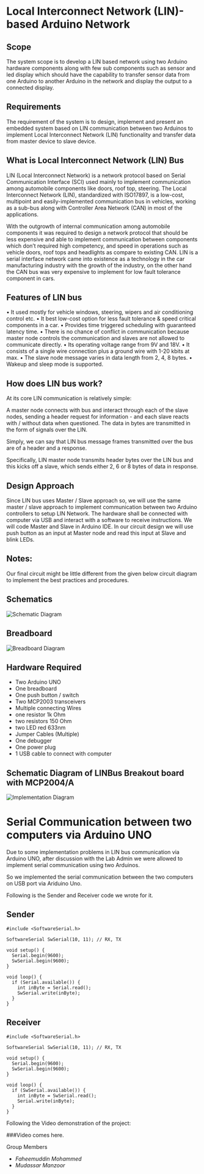 # Local Interconnect Network (LIN)-based Arduino Network

## Scope
The system scope is to develop a LIN based network using two Arduino hardware components along with few sub components such as sensor and led display which should have the capability to transfer sensor data from one Arduino to another Arduino in the network and display the output to a connected display.

## Requirements
The requirement of the system is to design, implement and present an embedded system based on LIN communication between two Arduinos to implement Local Interconnect Network (LIN) functionality and transfer data from master device to slave device.

## What is Local Interconnect Network (LIN) Bus
LIN (Local Interconnect Network) is a network protocol based on Serial Communication Interface (SCI) used mainly to implement communication among automobile components like doors, roof top, steering. The Local Interconnect Network (LIN), standardized with ISO17897, is a low-cost, multipoint and easily-implemented communication bus in vehicles, working as a sub-bus along with Controller Area Network (CAN) in most of the applications.

With the outgrowth of internal communication among automobile components it was required to design a network protocol that should be less expensive and able to implement communication between components which don’t required high competency, and speed in operations such as vehicle doors, roof tops and headlights as compare to existing CAN. LIN is a serial interface network came into existence as a technology in the car manufacturing industry with the growth of the industry, on the other hand the CAN bus was very expensive to implement for low fault tolerance component in cars.

## Features of LIN bus
•	It used mostly for vehicle windows, steering, wipers and air conditioning control etc.
•	It best low-cost option for less fault tolerance & speed critical components in a car.
•	Provides time triggered scheduling with guaranteed latency time.
•	There is no chance of conflict in communication because master node controls the communication and slaves are not allowed to communicate directly.
•	Its operating voltage range from 9V and 18V.
•	It consists of a single wire connection plus a ground wire with 1-20 kbits at max.
•	The slave node message varies in data length from 2, 4, 8 bytes.
•	Wakeup and sleep mode is supported.

## How does LIN bus work?
At its core LIN communication is relatively simple:

A master node connects with bus and interact through each of the slave nodes, sending a header request for information - and each slave reacts with / without data when questioned. The data in bytes are transmitted in the form of signals over the LIN.

Simply, we can say that LIN bus message frames transmitted over the bus are of a header and a response.

Specifically, LIN master node transmits header bytes over the LIN bus and this kicks off a slave, which sends either 2, 6 or 8 bytes of data in response.

## Design Approach
Since LIN bus uses Master / Slave approach so, we will use the same master / slave approach to implement communication between two Arduino controllers to setup LIN Network. The hardware shall be connected with computer via USB and interact with a software to receive instructions. We will code Master and Slave in Arduino IDE. In our circuit design we will use push button as an input at Master node and read this input at Slave and blink LEDs.

## Notes:
Our final circuit might be little different from the given below circuit diagram to implement the best practices and procedures.
 
## Schematics
![Schematic Diagram](/images/schematic.jpg)

## Breadboard
![Breadboard Diagram](/images/breadboard.png)

## Hardware Required
-	Two Arduino UNO
-	One breadboard
-	One push button / switch
-	Two MCP2003 transceivers
-	Multiple connecting Wires
-	one resistor 1k Ohm
-	two resistors 150 Ohm
-	two LED red 633nm
-	Jumper Cables (Multiple)
-	One debugger
-	One power plug
-	1 USB cable to connect with computer

## Schematic Diagram of LINBus Breakout board with MCP2004/A

![Implementation Diagram](/images/LinBus_Breakout_board.jpg)

# Serial Communication between two computers via Arduino UNO

Due to some implementation problems in LIN bus communication via Arduino UNO, after discussion with the Lab Admin we were allowed to implement serial communication using two Arduinos.

So we implemented the serial communication between the two computers on USB port via Ariduino Uno.

Following is the Sender and Receiver code we wrote for it.

## Sender
```
#include <SoftwareSerial.h>

SoftwareSerial SwSerial(10, 11); // RX, TX

void setup() {
  Serial.begin(9600);
  SwSerial.begin(9600);
}

void loop() {
  if (Serial.available()) {
    int inByte = Serial.read();
    SwSerial.write(inByte);
  }
}
```

## Receiver
```
#include <SoftwareSerial.h>

SoftwareSerial SwSerial(10, 11); // RX, TX

void setup() {
  Serial.begin(9600);
  SwSerial.begin(9600);
}

void loop() {
  if (SwSerial.available()) {
    int inByte = SwSerial.read();
    Serial.write(inByte);
  }
}
```

Following the Video demonstration of the project:

###Video comes here.

Group Members
* _Faheemuddin Mohammed_
* _Mudassar Manzoor_
